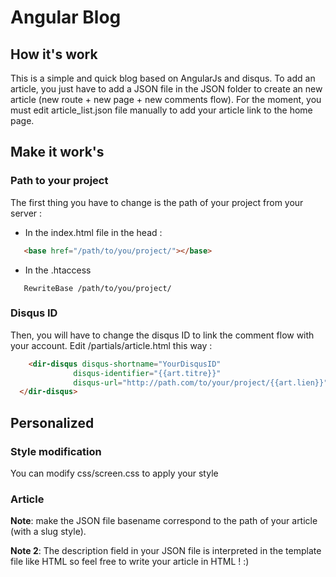 # Angular Blog

## How it's work 

This is a simple and quick blog based on AngularJs and disqus.
To add an article, you just have to add a JSON file in the JSON folder to create an new article (new route + new page + new comments flow).
For the moment, you must edit article_list.json file manually to add your article link to the home page.


## Make it work's

### Path to your project

The first thing you have to change is the path of your project from your server : 
 * In the index.html file in the head :
 ```html
    <base href="/path/to/you/project/"></base>
 ```
 * In the .htaccess 
 ```htaccess
    RewriteBase /path/to/you/project/
 ```

### Disqus ID 

Then, you will have to change the disqus ID to link the comment flow with your account.
Edit /partials/article.html this way :
```html
    <dir-disqus disqus-shortname="YourDisqusID"
              disqus-identifier="{{art.titre}}"
              disqus-url="http://path.com/to/your/project/{{art.lien}}">
  </dir-disqus>
 ```

## Personalized

### Style modification

You can modify css/screen.css to apply your style


### Article

**Note**: make the JSON file basename correspond to the path of your article (with a slug style).

**Note 2**: The description field in your JSON file is interpreted in the template file like HTML so feel free to write your article in HTML ! :) 
